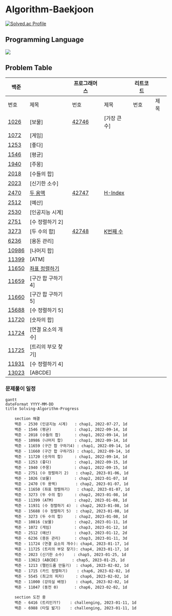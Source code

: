# Algorithm-Baekjoon

[![Solved.ac Profile](http://mazassumnida.wtf/api/v2/generate_badge?boj=darkblose)](https://solved.ac/darkblose/)

## Programming Language

<img src="https://img.shields.io/badge/java-007396?style=for-the-badge&logo=java&logoColor=white">

## Problem Table

| 백준                                             |                                                                                                                                                | 프로그래머스                                                                   |                                                                                                                                 | 리트코드 |     |
|------------------------------------------------|------------------------------------------------------------------------------------------------------------------------------------------------|--------------------------------------------------------------------------|---------------------------------------------------------------------------------------------------------------------------------|------|-----|
| 번호                                             | 제목                                                                                                                                             | 번호                                                                       | 제목                                                                                                                              | 번호   | 제목  |
| [1026](https://www.acmicpc.net/problem/1026)   | [보물]                                                                                                                                           | [42746](https://school.programmers.co.kr/learn/courses/30/lessons/42746) | [가장 큰 수]                                                                                                                        |      |     |
| [1072](https://www.acmicpc.net/problem/1072)   | [게임]                                                                                                                                           |                                                                          |                                                                                                                                 |      |     |
| [1253](https://www.acmicpc.net/problem/1253)   | [좋다]                                                                                                                                           |                                                                          |                                                                                                                                 |      |     |
| [1546](https://www.acmicpc.net/problem/1546)   | [평균]                                                                                                                                           |                                                                          |                                                                                                                                 |      |     |
| [1940](https://www.acmicpc.net/problem/1940)   | [주몽]                                                                                                                                           |                                                                          |                                                                                                                                 |      |     |
| [2018](https://www.acmicpc.net/problem/2018)   | [수들의 합]                                                                                                                                        |                                                                          |                                                                                                                                 |      |     |
| [2023](https://www.acmicpc.net/problem/2023)   | [신기한 소수]                                                                                                                                       |                                                                          |                                                                                                                                 |      |     |
| [2470](https://www.acmicpc.net/problem/2470)   | [두 용액](https://github.com/Hell-O-Algorithm/Algorithm-Wiki/blob/main/Baekjoon/Donghun/src/main/java/com/algorithm/baekjun/sort/No2470.java)     | [42747](https://school.programmers.co.kr/learn/courses/30/lessons/42747) | [H-Index](https://github.com/Hell-O-Algorithm/Algorithm-Wiki/blob/main/Programmers/Ryeongee/Programmers%20(lv2)%20H-index.java) |      |     |
| [2512](https://www.acmicpc.net/problem/2512)   | [예산]                                                                                                                                           |                                                                          |                                                                                                                                 |      |     |
| [2530](https://www.acmicpc.net/problem/2530)   | [인공지능 시계]                                                                                                                                      |                                                                          |                                                                                                                                 |      |     |
| [2751](https://www.acmicpc.net/problem/2751)   | [수 정렬하기 2]                                                                                                                                     |                                                                          |                                                                                                                                 |      |     |
| [3273](https://www.acmicpc.net/problem/3273)   | [두 수의 합]                                                                                                                                       | [42748](https://school.programmers.co.kr/learn/courses/30/lessons/42748) | [K번째 수](https://github.com/Hell-O-Algorithm/Algorithm-Wiki/blob/main/Programmers/Ryeongee/K%EB%B2%88%EC%A7%B8%EC%88%98.java)    |      |     |
| [6236](https://www.acmicpc.net/problem/6236)   | [용돈 관리]                                                                                                                                        |                                                                          |                                                                                                                                 |      |     |
| [10986](https://www.acmicpc.net/problem/10986) | [나머지 합]                                                                                                                                        |                                                                          |                                                                                                                                 |      |     |
| [11399](https://www.acmicpc.net/problem/11399) | [ATM]                                                                                                                                          |                                                                          |                                                                                                                                 |      |     |
| [11650](https://www.acmicpc.net/problem/11650) | [좌표 정렬하기](https://github.com/Hell-O-Algorithm/Algorithm-Wiki/blob/main/Baekjoon/Donghun/src/main/java/com/algorithm/baekjun/sort/No11650.java) |                                                                          |                                                                                                                                 |      |     |
| [11659](https://www.acmicpc.net/problem/11659) | [구간 합 구하기 4]                                                                                                                                   |                                                                          |                                                                                                                                 |      |     |
| [11660](https://www.acmicpc.net/problem/11660) | [구간 합 구하기 5]                                                                                                                                   |                                                                          |                                                                                                                                 |      |     |
| [15688](https://www.acmicpc.net/problem/15688) | [수 정렬하기 5]                                                                                                                                     |                                                                          |                                                                                                                                 |      |     |
| [11720](https://www.acmicpc.net/problem/11660) | [숫자의 합]                                                                                                                                        |                                                                          |                                                                                                                                 |      |     |
| [11724](https://www.acmicpc.net/problem/11724) | [연결 요소의 개수]                                                                                                                                    |                                                                          |                                                                                                                                 |      |     |
| [11725](https://www.acmicpc.net/problem/11725) | [트리의 부모 찾기]                                                                                                                                    |                                                                          |                                                                                                                                 |      |     |
| [11931](https://www.acmicpc.net/problem/11931) | [수 정렬하기 4]                                                                                                                                     |                                                                          |                                                                                                                                 |      |     |
| [13023](https://www.acmicpc.net/problem/13023) | [ABCDE]                                                                                                                                        |                                                                          |                                                                                                                                 |      |     |

### 문제풀이 일정

```mermaid
gantt
dateFormat YYYY-MM-DD
title Solving-Algorithm-Progress

    section 해결
    백준 - 2530 (인공지능 시계)   : chap1, 2022-07-27, 1d
    백준 - 1546 (평균)          : chap1, 2022-09-14, 1d
    백준 - 2018 (수들의 합)      : chap1, 2022-09-14, 1d
    백준 - 10986 (나머지 합)     : chap1, 2022-09-14, 1d
    백준 - 11659 (구간 합 구하기4) : chap1, 2022-09-14, 1d
    백준 - 11660 (구간 합 구하기5) : chap1, 2022-09-14, 1d
    백준 - 11720 (숫자의 합)     : chap1, 2022-09-14, 1d
    백준 - 1253 (좋다)          : chap1, 2022-09-15, 1d
    백준 - 1940 (주몽)          : chap1, 2022-09-15, 1d
    백준 - 2751 (수 정렬하기 2)   : chap2, 2023-01-06, 1d
    백준 - 1026 (보물)          : chap2, 2023-01-07, 1d
    백준 - 2470 (두 용액)        : chap2, 2023-01-07, 1d
    백준 - 11650 (좌표 정렬하기)   : chap2, 2023-01-07, 1d
    백준 - 3273 (두 수의 합)     : chap2, 2023-01-08, 1d
    백준 - 11399 (ATM)         : chap2, 2023-01-08, 1d
    백준 - 11931 (수 정렬하기 4)  : chap2, 2023-01-08, 1d
    백준 - 15688 (수 정렬하기 5)  : chap2, 2023-01-08, 1d
    백준 - 3273 (두 수의 합)     : chap2, 2023-01-08, 1d
    백준 - 10816 (보물)         : chap2, 2023-01-11, 1d
    백준 - 1072 (게임)          : chap3, 2023-01-12, 1d
    백준 - 2512 (예산)          : chap3, 2023-01-12, 2d
    백준 - 6236 (용돈 관리)      : chap3, 2023-01-11, 3d
    백준 - 11724 (연결 요소의 개수): chap4, 2023-01-17, 1d
    백준 - 11725 (트리의 부모 찾기): chap4, 2023-01-17, 1d
    백준 - 2023 (신기한 소수)    : chap5, 2023-01-25, 1d
    백준 - 13023 (ABCDE)      : chap5, 2023-01-25, 1d
    백준 - 1213 (팰린드롬 만들기)  : chap6, 2023-02-02, 1d
    백준 - 1715 (카드 정렬하기)    : chap6, 2023-02-02, 1d
    백준 - 5545 (최고의 피자)     : chap6, 2023-02-02, 1d
    백준 - 11000 (강의실 배정)    : chap6, 2023-02-02, 1d
    백준 - 11047 (동전 0)       : chap6, 2023-02-02, 1d
    
    section 도전 중
    백준 - 6416 (트리인가?)    : challenging, 2023-01-11, 1d
    백준 - 6988 (타일 밟기)    : challenging, 2023-01-11, 1d
```
